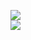 [![](https://img.shields.io/badge/Made%20With-Github%20Spray-lightgrey.svg?style=for-the-badge&logo=github)](https://github.com/Annihil/github-spray#9206)  
[![](https://i.imgur.com/2DrTn0Z.gif)](https://github.com/Annihil/github-spray)